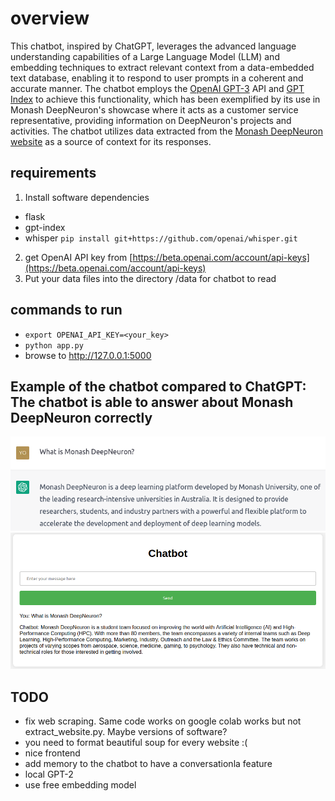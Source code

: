 # overview 
This chatbot, inspired by ChatGPT, leverages the advanced language understanding capabilities of a Large Language Model (LLM) and embedding techniques to extract relevant context from a data-embedded text database, enabling it to respond to user prompts in a coherent and accurate manner. The chatbot employs the [OpenAI GPT-3](https://openai.com/api/) API and [GPT Index](https://github.com/jerryjliu/gpt_index) to achieve this functionality, which has been exemplified by its use in Monash DeepNeuron's showcase where it acts as a customer service representative, providing information on DeepNeuron's projects and activities. The chatbot utilizes data extracted from the [Monash DeepNeuron website](https://www.deepneuron.org/) as a source of context for its responses.

## requirements 
1. Install software dependencies
- flask
- gpt-index
- whisper `pip install git+https://github.com/openai/whisper.git`

2. get OpenAI API key from [https://beta.openai.com/account/api-keys](https://beta.openai.com/account/api-keys)
3. Put your data files into the directory /data for chatbot to read

## commands to run 
- `export OPENAI_API_KEY=<your_key>`
- `python app.py`
- browse to http://127.0.0.1:5000 

## Example of the chatbot compared to ChatGPT: The chatbot is able to answer about Monash DeepNeuron correctly
![ChatGPT_example](/assets/ChatGPT_example.png)
![example](/assets/example.png)


## TODO
- fix web scraping. Same code works on google colab works but not extract_website.py. Maybe versions of software?
- you need to format beautiful soup for every website :(
- nice frontend 
- add memory to the chatbot to have a conversationla feature
- local GPT-2
- use free embedding model

